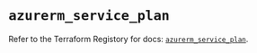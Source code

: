 # `azurerm_service_plan`

Refer to the Terraform Registory for docs: [`azurerm_service_plan`](https://www.terraform.io/docs/providers/azurerm/r/service_plan).
